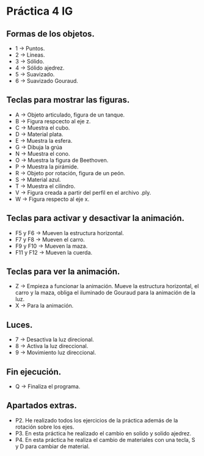 # Práctica 4 IG


## Formas de los objetos.

- 1 -> Puntos.
- 2 -> Lineas.
- 3 -> Sólido.
- 4 -> Sólido ajedrez.
- 5 -> Suavizado.
- 6 -> Suavizado Gouraud.
## Teclas para mostrar las figuras.
    
- A -> Objeto articulado, figura de un tanque.
- B -> Figura respcecto al eje z.
- C -> Muestra el cubo.
- D -> Material plata.
- E -> Muestra la esfera.
- G -> Dibuja la grúa
- N -> Muestra el cono.
- O -> Muestra la figura de Beethoven.
- P -> Muestra la pirámide.
- R -> Objeto por rotación, figura de un peón.
- S -> Material azul.
- T -> Muestra el cilindro.
- V -> Figura creada a partir del perfil en el archivo .ply.
- W -> Figura respecto al eje x.
    
## Teclas para activar y desactivar la animación.

- F5 y F6   -> Mueven la estructura horizontal.
- F7 y F8   -> Mueven el carro.
- F9 y F10  -> Mueven la maza.
- F11 y F12 -> Mueven la cuerda.
## Teclas para ver la animación.

- Z -> Empieza a funcionar la animación. Mueve la estructura horizontal, el carro y la maza, obliga el iluminado de Gouraud para la animación de la luz.
- X -> Para la animación.
## Luces.

- 7 -> Desactiva la luz direcional.
- 8 -> Activa la luz direccional.
- 9 -> Movimiento luz direccional.

## Fin ejecución.

- Q -> Finaliza el programa. 
## Apartados extras.

- P2. He realizado todos los ejercicios de la práctica además de la rotación sobre los ejes.
- P3. En esta práctica he realizado el cambio en solido y solido ajedrez. 
- P4. En esta práctica he realiza el cambio de materiales con una tecla, S y D para cambiar de material.

  
